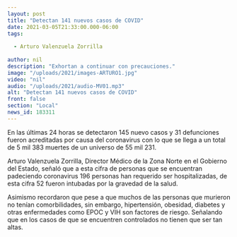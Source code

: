 ```yaml
---
layout: post
title: "Detectan 141 nuevos casos de COVID"
date: 2021-03-05T21:33:00.000-06:00
tags:
  
  - Arturo Valenzuela Zorrilla
  
author: nil
description: "Exhortan a continuar con precauciones."
image: "/uploads/2021/images-ARTURO1.jpg"
video: "nil"
audio: "/uploads/2021/audio-MV01.mp3"
alt: "Detectan 141 nuevos casos de COVID"
front: false
section: "Local"
news_id: 183311
---
```


En las últimas 24 horas se detectaron 145 nuevo casos y 31 defunciones fueron acreditadas por causa del coronavirus con lo que se llega a un total de 5 mil 383 muertes de un universo de 55 mil 231.

Arturo Valenzuela Zorrilla, Director Médico de la Zona Norte en el Gobierno del Estado, señaló que a esta cifra de personas que se encuentran padeciendo coronavirus 196 personas han requerido ser hospitalizadas, de esta cifra 52 fueron intubadas por la gravedad de la salud.

Asimismo recordaron que pese a que muchos de las personas que murieron no tenían comorbilidades, sin embargo, hipertensión, obesidad, diabetes y otras enfermedades como EPOC y VIH son factores de riesgo. Señalando que en los casos de que se encuentren controlados no tienen que ser tan altas.
